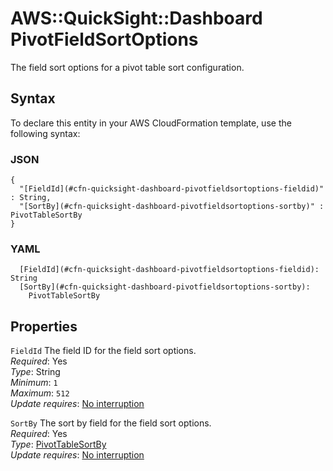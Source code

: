 # AWS::QuickSight::Dashboard PivotFieldSortOptions<a name="aws-properties-quicksight-dashboard-pivotfieldsortoptions"></a>

The field sort options for a pivot table sort configuration\.

## Syntax<a name="aws-properties-quicksight-dashboard-pivotfieldsortoptions-syntax"></a>

To declare this entity in your AWS CloudFormation template, use the following syntax:

### JSON<a name="aws-properties-quicksight-dashboard-pivotfieldsortoptions-syntax.json"></a>

```
{
  "[FieldId](#cfn-quicksight-dashboard-pivotfieldsortoptions-fieldid)" : String,
  "[SortBy](#cfn-quicksight-dashboard-pivotfieldsortoptions-sortby)" : PivotTableSortBy
}
```

### YAML<a name="aws-properties-quicksight-dashboard-pivotfieldsortoptions-syntax.yaml"></a>

```
  [FieldId](#cfn-quicksight-dashboard-pivotfieldsortoptions-fieldid): String
  [SortBy](#cfn-quicksight-dashboard-pivotfieldsortoptions-sortby):
    PivotTableSortBy
```

## Properties<a name="aws-properties-quicksight-dashboard-pivotfieldsortoptions-properties"></a>

`FieldId` <a name="cfn-quicksight-dashboard-pivotfieldsortoptions-fieldid"></a>
The field ID for the field sort options\.  
_Required_: Yes  
_Type_: String  
_Minimum_: `1`  
_Maximum_: `512`  
_Update requires_: [No interruption](https://docs.aws.amazon.com/AWSCloudFormation/latest/UserGuide/using-cfn-updating-stacks-update-behaviors.html#update-no-interrupt)

`SortBy` <a name="cfn-quicksight-dashboard-pivotfieldsortoptions-sortby"></a>
The sort by field for the field sort options\.  
_Required_: Yes  
_Type_: [PivotTableSortBy](aws-properties-quicksight-dashboard-pivottablesortby.md)  
_Update requires_: [No interruption](https://docs.aws.amazon.com/AWSCloudFormation/latest/UserGuide/using-cfn-updating-stacks-update-behaviors.html#update-no-interrupt)
